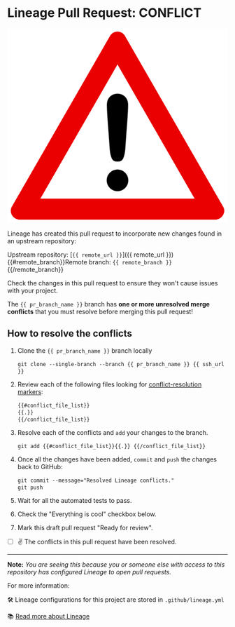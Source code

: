 # Lineage Pull Request: CONFLICT #

![DANGER](https://raw.githubusercontent.com/cisagov/action-lineage/develop/src/achtung.gif)

Lineage has created this pull request to incorporate new changes found in an
upstream repository:

Upstream repository: [`{{ remote_url }}`]({{ remote_url }})
{{#remote_branch}}Remote branch: `{{ remote_branch }}`{{/remote_branch}}

Check the changes in this pull request to ensure they won't cause issues with
your project.

The `{{ pr_branch_name }}` branch has **one or more unresolved merge conflicts**
that you must resolve before merging this pull request!

## How to resolve the conflicts ##

1. Clone the `{{ pr_branch_name }}` branch locally

    ```console
    git clone --single-branch --branch {{ pr_branch_name }} {{ ssh_url }}
    ```

1. Review each of the following files looking for [conflict-resolution markers](https://git-scm.com/book/en/v2/Git-Branching-Basic-Branching-and-Merging#_basic_merge_conflicts):

    ```console
    {{#conflict_file_list}}
    {{.}}
    {{/conflict_file_list}}
    ```

1. Resolve each of the conflicts and `add` your changes to the branch.

    ```console
    git add {{#conflict_file_list}}{{.}} {{/conflict_file_list}}
    ```

1. Once all the changes have been added, `commit` and `push` the changes back to
GitHub:

    ```console
    git commit --message="Resolved Lineage conflicts."
    git push
    ```

1. Wait for all the automated tests to pass.

1. Check the "Everything is cool" checkbox below.

1. Mark this draft pull request "Ready for review".

- [ ] ✌️ The conflicts in this pull request have been resolved.

------------

**Note:** *You are seeing this because you or someone else with access to this
repository has configured Lineage to open pull requests.*

For more information:

🛠 Lineage configurations for this project are stored in `.github/lineage.yml`

📚 [Read more about Lineage](https://github.com/cisagov/action-lineage/)

[//]: # ({{ metadata }})
